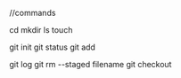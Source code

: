 //commands

cd
mkdir
ls
touch

git init
git status
git add <filename>

git log
git rm --staged filename
git checkout